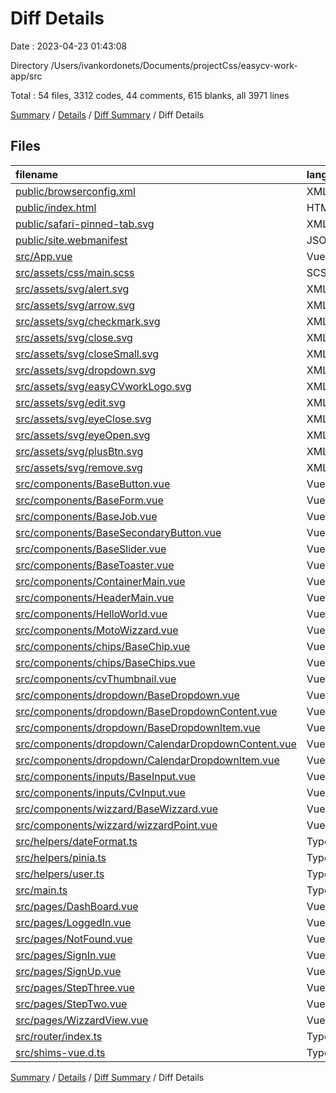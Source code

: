 # Diff Details

Date : 2023-04-23 01:43:08

Directory /Users/ivankordonets/Documents/projectCss/easycv-work-app/src

Total : 54 files,  3312 codes, 44 comments, 615 blanks, all 3971 lines

[Summary](results.md) / [Details](details.md) / [Diff Summary](diff.md) / Diff Details

## Files
| filename | language | code | comment | blank | total |
| :--- | :--- | ---: | ---: | ---: | ---: |
| [public/browserconfig.xml](/public/browserconfig.xml) | XML | -9 | 0 | -1 | -10 |
| [public/index.html](/public/index.html) | HTML | -23 | -1 | -1 | -25 |
| [public/safari-pinned-tab.svg](/public/safari-pinned-tab.svg) | XML | -24 | 0 | -1 | -25 |
| [public/site.webmanifest](/public/site.webmanifest) | JSON | -19 | 0 | -1 | -20 |
| [src/App.vue](/src/App.vue) | Vue | 16 | 5 | 3 | 24 |
| [src/assets/css/main.scss](/src/assets/css/main.scss) | SCSS | 18 | 0 | 6 | 24 |
| [src/assets/svg/alert.svg](/src/assets/svg/alert.svg) | XML | 3 | 0 | 1 | 4 |
| [src/assets/svg/arrow.svg](/src/assets/svg/arrow.svg) | XML | 5 | 0 | 1 | 6 |
| [src/assets/svg/checkmark.svg](/src/assets/svg/checkmark.svg) | XML | 3 | 0 | 1 | 4 |
| [src/assets/svg/close.svg](/src/assets/svg/close.svg) | XML | 3 | 0 | 1 | 4 |
| [src/assets/svg/closeSmall.svg](/src/assets/svg/closeSmall.svg) | XML | 3 | 0 | 1 | 4 |
| [src/assets/svg/dropdown.svg](/src/assets/svg/dropdown.svg) | XML | 3 | 0 | 1 | 4 |
| [src/assets/svg/easyCVworkLogo.svg](/src/assets/svg/easyCVworkLogo.svg) | XML | 4 | 0 | 1 | 5 |
| [src/assets/svg/edit.svg](/src/assets/svg/edit.svg) | XML | 3 | 0 | 1 | 4 |
| [src/assets/svg/eyeClose.svg](/src/assets/svg/eyeClose.svg) | XML | 10 | 0 | 1 | 11 |
| [src/assets/svg/eyeOpen.svg](/src/assets/svg/eyeOpen.svg) | XML | 3 | 0 | 1 | 4 |
| [src/assets/svg/plusBtn.svg](/src/assets/svg/plusBtn.svg) | XML | 3 | 0 | 1 | 4 |
| [src/assets/svg/remove.svg](/src/assets/svg/remove.svg) | XML | 3 | 0 | 1 | 4 |
| [src/components/BaseButton.vue](/src/components/BaseButton.vue) | Vue | 44 | 0 | 5 | 49 |
| [src/components/BaseForm.vue](/src/components/BaseForm.vue) | Vue | 337 | 1 | 61 | 399 |
| [src/components/BaseJob.vue](/src/components/BaseJob.vue) | Vue | 186 | 0 | 31 | 217 |
| [src/components/BaseSecondaryButton.vue](/src/components/BaseSecondaryButton.vue) | Vue | 49 | 0 | 8 | 57 |
| [src/components/BaseSlider.vue](/src/components/BaseSlider.vue) | Vue | 133 | 0 | 21 | 154 |
| [src/components/BaseToaster.vue](/src/components/BaseToaster.vue) | Vue | 62 | 0 | 12 | 74 |
| [src/components/ContainerMain.vue](/src/components/ContainerMain.vue) | Vue | 17 | 0 | 3 | 20 |
| [src/components/HeaderMain.vue](/src/components/HeaderMain.vue) | Vue | 119 | 0 | 27 | 146 |
| [src/components/HelloWorld.vue](/src/components/HelloWorld.vue) | Vue | 24 | 29 | 5 | 58 |
| [src/components/MotoWizzard.vue](/src/components/MotoWizzard.vue) | Vue | 93 | 0 | 15 | 108 |
| [src/components/chips/BaseChip.vue](/src/components/chips/BaseChip.vue) | Vue | 52 | 0 | 10 | 62 |
| [src/components/chips/BaseChips.vue](/src/components/chips/BaseChips.vue) | Vue | 141 | 0 | 20 | 161 |
| [src/components/cvThumbnail.vue](/src/components/cvThumbnail.vue) | Vue | 68 | 0 | 12 | 80 |
| [src/components/dropdown/BaseDropdown.vue](/src/components/dropdown/BaseDropdown.vue) | Vue | 258 | 1 | 53 | 312 |
| [src/components/dropdown/BaseDropdownContent.vue](/src/components/dropdown/BaseDropdownContent.vue) | Vue | 32 | 0 | 4 | 36 |
| [src/components/dropdown/BaseDropdownItem.vue](/src/components/dropdown/BaseDropdownItem.vue) | Vue | 45 | 0 | 9 | 54 |
| [src/components/dropdown/CalendarDropdownContent.vue](/src/components/dropdown/CalendarDropdownContent.vue) | Vue | 30 | 0 | 4 | 34 |
| [src/components/dropdown/CalendarDropdownItem.vue](/src/components/dropdown/CalendarDropdownItem.vue) | Vue | 48 | 0 | 10 | 58 |
| [src/components/inputs/BaseInput.vue](/src/components/inputs/BaseInput.vue) | Vue | 216 | 1 | 45 | 262 |
| [src/components/inputs/CvInput.vue](/src/components/inputs/CvInput.vue) | Vue | 151 | 1 | 31 | 183 |
| [src/components/wizzard/BaseWizzard.vue](/src/components/wizzard/BaseWizzard.vue) | Vue | 50 | 0 | 6 | 56 |
| [src/components/wizzard/wizzardPoint.vue](/src/components/wizzard/wizzardPoint.vue) | Vue | 82 | 0 | 12 | 94 |
| [src/helpers/dateFormat.ts](/src/helpers/dateFormat.ts) | TypeScript | 27 | 0 | 4 | 31 |
| [src/helpers/pinia.ts](/src/helpers/pinia.ts) | TypeScript | 12 | 0 | 1 | 13 |
| [src/helpers/user.ts](/src/helpers/user.ts) | TypeScript | 175 | 1 | 31 | 207 |
| [src/main.ts](/src/main.ts) | TypeScript | 11 | 0 | 5 | 16 |
| [src/pages/DashBoard.vue](/src/pages/DashBoard.vue) | Vue | 286 | 1 | 48 | 335 |
| [src/pages/LoggedIn.vue](/src/pages/LoggedIn.vue) | Vue | 40 | 0 | 11 | 51 |
| [src/pages/NotFound.vue](/src/pages/NotFound.vue) | Vue | 3 | 0 | 1 | 4 |
| [src/pages/SignIn.vue](/src/pages/SignIn.vue) | Vue | 112 | 0 | 22 | 134 |
| [src/pages/SignUp.vue](/src/pages/SignUp.vue) | Vue | 148 | 0 | 27 | 175 |
| [src/pages/StepThree.vue](/src/pages/StepThree.vue) | Vue | 141 | 0 | 25 | 166 |
| [src/pages/StepTwo.vue](/src/pages/StepTwo.vue) | Vue | 53 | 0 | 11 | 64 |
| [src/pages/WizzardView.vue](/src/pages/WizzardView.vue) | Vue | 9 | 0 | 3 | 12 |
| [src/router/index.ts](/src/router/index.ts) | TypeScript | 48 | 4 | 4 | 56 |
| [src/shims-vue.d.ts](/src/shims-vue.d.ts) | TypeScript | 5 | 1 | 1 | 7 |

[Summary](results.md) / [Details](details.md) / [Diff Summary](diff.md) / Diff Details